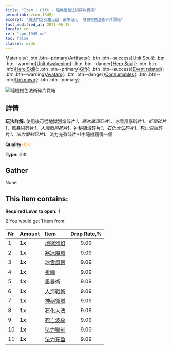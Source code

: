 ```yaml
---
title: "Item - Gift - 隨機橙色法術碎片寶箱"
permalink: /con_1949/
excerpt: "魔法门之英雄无敌：战争纪元  隨機橙色法術碎片寶箱"
last_modified_at: 2021-06-15
locale: cn
ref: "con_1949.md"
toc: false
classes: wide
---
```

 [Materials](/ItemsCN/){: .btn .btn--primary}[Artifacts](/ItemsCN/Artifacts/){: .btn .btn--success}[Unit Soul](/ItemsCN/UnitSoul/){: .btn .btn--warning}[Unit Awakening](/ItemsCN/UnitAwakening/){: .btn .btn--danger}[Hero Soul](/ItemsCN/HeroSoul/){: .btn .btn--info}[Hero Skill](/ItemsCN/HeroSkill/){: .btn .btn--primary}[Gift](/ItemsCN/Gift/){: .btn .btn--success}[Event related](/ItemsCN/Events/){: .btn .btn--warning}[Avatars](/ItemsCN/Avatars/){: .btn .btn--danger}[Consumables](/ItemsCN/Consumables/){: .btn .btn--info}[Unknown](/ItemsCN/Unknown/){: .btn .btn--primary}

 ![隨機橙色法術碎片寶箱](/images/t/i_7012.png)

## 詳情
 **玩法詳解:** 使用後可從地獄烈焰碎片*1、寒冰魔環碎片*1、冰雪風暴碎片*1、祈禱碎片*1、風暴術碎片*1、人海戰術碎片*1、神秘領域碎片*1、石化大法碎片*1、死亡波紋碎片*1、法力壓制碎片*1、法力充盈碎片*1中隨機獲得一個

 **Quality:** <span style="color: #FF8C00">OK</span>

 **Type:** Gift

## Gather

  None

## This item contains:

 **Required Level to open:** 1

 2 You would get **1** item  from:

  | Nr | Amount |     Item    | Drop Rate,% |
  |:---|:-------|:------------|:---------:|
  | 1 |  **1x** | [地獄烈焰](/cn/Items/her_406/) | 9.09 | 
  | 2 |  **1x** | [寒冰魔環](/cn/Items/her_421/) | 9.09 | 
  | 3 |  **1x** | [冰雪風暴](/cn/Items/her_423/) | 9.09 | 
  | 4 |  **1x** | [祈禱](/cn/Items/her_432/) | 9.09 | 
  | 5 |  **1x** | [風暴術](/cn/Items/her_445/) | 9.09 | 
  | 6 |  **1x** | [人海戰術](/cn/Items/her_450/) | 9.09 | 
  | 7 |  **1x** | [神祕領域](/cn/Items/her_470/) | 9.09 | 
  | 8 |  **1x** | [石化大法](/cn/Items/her_471/) | 9.09 | 
  | 9 |  **1x** | [死亡波紋](/cn/Items/her_456/) | 9.09 | 
  | 10 |  **1x** | [法力壓制](/cn/Items/her_480/) | 9.09 | 
  | 11 |  **1x** | [法力充盈](/cn/Items/her_482/) | 9.09 | 
